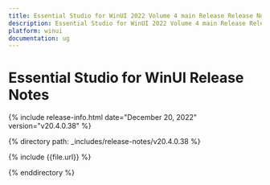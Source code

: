 ```yaml
---
title: Essential Studio for WinUI 2022 Volume 4 main Release Release Notes  
description: Essential Studio for WinUI 2022 Volume 4 main Release Release Notes  
platform: winui
documentation: ug
---
```


# Essential Studio for WinUI  Release Notes  

{% include release-info.html date="December 20, 2022"  version="v20.4.0.38" %} 

{% directory path: _includes/release-notes/v20.4.0.38 %}

{% include {{file.url}} %}

{% enddirectory %}